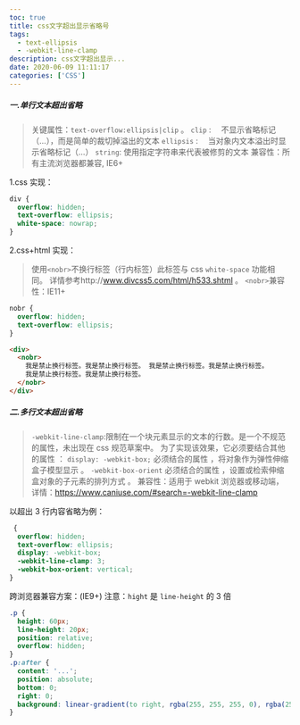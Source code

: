 ```yaml
---
toc: true
title: css文字超出显示省略号
tags:
  - text-ellipsis
  - -webkit-line-clamp
description: css文字超出显示...
date: 2020-06-09 11:11:17
categories: ['CSS']
---
```


##### 一.单行文本超出省略

> 关键属性：`text-overflow:ellipsis|clip` 。
> `clip` : 　不显示省略标记（...），而是简单的裁切掉溢出的文本
> `ellipsis` : 　当对象内文本溢出时显示省略标记（...）
> `string`: 使用指定字符串来代表被修剪的文本
> 兼容性：所有主流浏览器都兼容, IE6+

1.css 实现：

```css
div {
  overflow: hidden;
  text-overflow: ellipsis;
  white-space: nowrap;
}
```

2.css+html 实现：

> 使用`<nobr>`不换行标签（行内标签）此标签与 css `white-space` 功能相同。
> 详情参考http://www.divcss5.com/html/h533.shtml 。
> `<nobr>`兼容性：IE11+

<!--more-->

```css
nobr {
  overflow: hidden;
  text-overflow: ellipsis;
}
```

```html
<div>
  <nobr>
    我是禁止换行标签。我是禁止换行标签。 我是禁止换行标签。我是禁止换行标签。
    我是禁止换行标签。我是禁止换行标签。
  </nobr>
</div>
```

##### 二.多行文本超出省略

> `-webkit-line-clamp`:限制在一个块元素显示的文本的行数。是一个不规范的属性，未出现在 css 规范草案中。
> 为了实现该效果，它必须要结合其他的属性 ：
> `display: -webkit-box;` 必须结合的属性 ，将对象作为弹性伸缩盒子模型显示 。
> `-webkit-box-orient` 必须结合的属性 ，设置或检索伸缩盒对象的子元素的排列方式 。
> 兼容性：适用于 webkit 浏览器或移动端，详情：https://www.caniuse.com/#search=-webkit-line-clamp

以超出 3 行内容省略为例：

```css
 {
  overflow: hidden;
  text-overflow: ellipsis;
  display: -webkit-box;
  -webkit-line-clamp: 3;
  -webkit-box-orient: vertical;
}
```

跨浏览器兼容方案：(IE9+)
注意：`hight` 是 `line-height` 的 3 倍

```css
.p {
  height: 60px;
  line-height: 20px;
  position: relative;
  overflow: hidden;
}
.p:after {
  content: '...';
  position: absolute;
  bottom: 0;
  right: 0;
  background: linear-gradient(to right, rgba(255, 255, 255, 0), rgba(255, 255, 255, 1) 50%);
}
```
